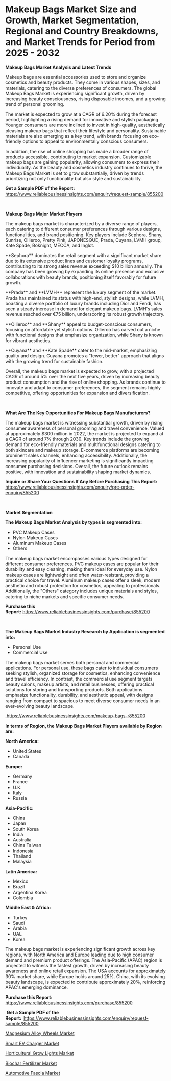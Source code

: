 <p><h1>Makeup Bags Market Size and Growth, Market Segmentation, Regional and Country Breakdowns, and Market Trends for Period from 2025 -  2032</h1></p><p><strong>Makeup Bags Market Analysis and Latest Trends</strong></p>
<p><p>Makeup bags are essential accessories used to store and organize cosmetics and beauty products. They come in various shapes, sizes, and materials, catering to the diverse preferences of consumers. The global Makeup Bags Market is experiencing significant growth, driven by increasing beauty consciousness, rising disposable incomes, and a growing trend of personal grooming.</p><p>The market is expected to grow at a CAGR of 6.20% during the forecast period, highlighting a rising demand for innovative and stylish packaging. Younger consumers are more inclined to invest in high-quality, aesthetically pleasing makeup bags that reflect their lifestyle and personality. Sustainable materials are also emerging as a key trend, with brands focusing on eco-friendly options to appeal to environmentally conscious consumers.</p><p>In addition, the rise of online shopping has made a broader range of products accessible, contributing to market expansion. Customizable makeup bags are gaining popularity, allowing consumers to express their individuality. As the beauty and cosmetics industry continues to thrive, the Makeup Bags Market is set to grow substantially, driven by trends prioritizing not only functionality but also style and sustainability.</p></p>
<p><strong>Get a Sample PDF of the Report:&nbsp;</strong> <a href="https://www.reliablebusinessinsights.com/enquiry/request-sample/855200?utm_campaign=2127&utm_medium=2&utm_source=Github&utm_content=ia&utm_term=05022025&utm_id=makeup-bags">https://www.reliablebusinessinsights.com/enquiry/request-sample/855200</a></p>
<p>&nbsp;</p>
<p><strong>Makeup Bags Major Market Players</strong></p>
<p><p>The makeup bags market is characterized by a diverse range of players, each catering to different consumer preferences through various designs, functionalities, and brand positioning. Key players include Sephora, Shany, Sunrise, Ollieroo, Pretty Pink, JAPONESQUE, Prada, Cuyana, LVMH group, Kate Spade, Boknight, MECCA, and Inglot.</p><p>**Sephora** dominates the retail segment with a significant market share due to its extensive product lines and customer loyalty programs, contributing to its strong sales revenue exceeding $10 billion annually. The company has been growing by expanding its online presence and exclusive collaborations with beauty brands, positioning itself favorably for future growth.</p><p>**Prada** and **LVMH** represent the luxury segment of the market. Prada has maintained its status with high-end, stylish designs, while LVMH, boasting a diverse portfolio of luxury brands including Dior and Fendi, has seen a steady increase in demand for elegant makeup bags. LVMH's sales revenue reached over €75 billion, underscoring its robust growth trajectory.</p><p>**Ollieroo** and **Shany** appeal to budget-conscious consumers, focusing on affordable yet stylish options. Ollieroo has carved out a niche with functional designs that emphasize organization, while Shany is known for vibrant aesthetics.</p><p>**Cuyana** and **Kate Spade** cater to the mid-market, emphasizing quality and design. Cuyana promotes a "fewer, better" approach that aligns with the growing trend for sustainable fashion.</p><p>Overall, the makeup bags market is expected to grow, with a projected CAGR of around 5% over the next five years, driven by increasing beauty product consumption and the rise of online shopping. As brands continue to innovate and adapt to consumer preferences, the segment remains highly competitive, offering opportunities for expansion and diversification.</p></p>
<p>&nbsp;</p>
<p><strong>What Are The Key Opportunities For Makeup Bags Manufacturers?</strong></p>
<p><p>The makeup bags market is witnessing substantial growth, driven by rising consumer awareness of personal grooming and travel convenience. Valued at approximately $300 million in 2022, the market is projected to expand at a CAGR of around 7% through 2030. Key trends include the growing demand for eco-friendly materials and multifunctional designs catering to both skincare and makeup storage. E-commerce platforms are becoming prominent sales channels, enhancing accessibility. Additionally, the increasing popularity of influencer marketing is significantly impacting consumer purchasing decisions. Overall, the future outlook remains positive, with innovation and sustainability shaping market dynamics.</p></p>
<p><strong>Inquire or Share Your Questions If Any Before Purchasing This Report:</strong> <a href="https://www.reliablebusinessinsights.com/enquiry/pre-order-enquiry/855200?utm_campaign=2127&utm_medium=2&utm_source=Github&utm_content=ia&utm_term=05022025&utm_id=makeup-bags">https://www.reliablebusinessinsights.com/enquiry/pre-order-enquiry/855200</a></p>
<p>&nbsp;</p>
<p><strong>Market Segmentation</strong></p>
<p><strong>The Makeup Bags Market Analysis by types is segmented into:</strong></p>
<p><ul><li>PVC Makeup Cases</li><li>Nylon Makeup Cases</li><li>Aluminum Makeup Cases</li><li>Others</li></ul></p>
<p><p>The makeup bags market encompasses various types designed for different consumer preferences. PVC makeup cases are popular for their durability and easy cleaning, making them ideal for everyday use. Nylon makeup cases are lightweight and often water-resistant, providing a practical choice for travel. Aluminum makeup cases offer a sleek, modern aesthetic and robust protection for cosmetics, appealing to professionals. Additionally, the "Others" category includes unique materials and styles, catering to niche markets and specific consumer needs.</p></p>
<p><strong>Purchase this Report:&nbsp;</strong><a href="https://www.reliablebusinessinsights.com/purchase/855200?utm_campaign=2127&utm_medium=2&utm_source=Github&utm_content=ia&utm_term=05022025&utm_id=makeup-bags">https://www.reliablebusinessinsights.com/purchase/855200</a></p>
<p>&nbsp;</p>
<p><strong>The Makeup Bags Market Industry Research by Application is segmented into:</strong></p>
<p><ul><li>Personal Use</li><li>Commercial Use</li></ul></p>
<p><p>The makeup bags market serves both personal and commercial applications. For personal use, these bags cater to individual consumers seeking stylish, organized storage for cosmetics, enhancing convenience and travel efficiency. In contrast, the commercial use segment targets beauty salons, makeup artists, and retail businesses, offering practical solutions for storing and transporting products. Both applications emphasize functionality, durability, and aesthetic appeal, with designs ranging from compact to spacious to meet diverse consumer needs in an ever-evolving beauty landscape.</p></p>
<p><a href="https://www.reliablebusinessinsights.com/makeup-bags-r855200?utm_campaign=2127&utm_medium=2&utm_source=Github&utm_content=ia&utm_term=05022025&utm_id=makeup-bags">&nbsp;https://www.reliablebusinessinsights.com/makeup-bags-r855200</a></p>
<p><strong>In terms of Region, the Makeup Bags Market Players available by Region are:</strong></p>
<p>
    <p> <strong> North America: </strong>
        <ul>
            <li>United States</li>
            <li>Canada</li>
        </ul>
        </p> 
    <p> <strong> Europe: </strong>
        <ul>
            <li>Germany</li>
            <li>France</li>
            <li>U.K.</li>
            <li>Italy</li>
            <li>Russia</li>
        </ul>
        </p> 
    <p> <strong> Asia-Pacific: </strong>
        <ul>
            <li>China</li>
            <li>Japan</li>
            <li>South Korea</li>
            <li>India</li>
            <li>Australia</li>
            <li>China Taiwan</li>
            <li>Indonesia</li>
            <li>Thailand</li>
            <li>Malaysia</li>
        </ul>
        </p> 
    <p> <strong> Latin America: </strong>
        <ul>
            <li>Mexico</li>
            <li>Brazil</li>
            <li>Argentina Korea</li>
            <li>Colombia</li>
        </ul>
        </p> 
    <p> <strong> Middle East & Africa: </strong>
        <ul>
            <li>Turkey</li>
            <li>Saudi</li>
            <li>Arabia</li>
            <li>UAE</li>
            <li>Korea</li>
        </ul>
    </p>
    </p>
<p><p>The makeup bags market is experiencing significant growth across key regions, with North America and Europe leading due to high consumer demand and premium product offerings. The Asia-Pacific (APAC) region is projected to witness the fastest growth, driven by increasing beauty awareness and online retail expansion. The USA accounts for approximately 30% market share, while Europe holds around 25%. China, with its evolving beauty landscape, is expected to contribute approximately 20%, reinforcing APAC's emerging dominance.</p></p>
<p><strong>Purchase this Report: </strong><a href="https://www.reliablebusinessinsights.com/purchase/855200?utm_campaign=2127&utm_medium=2&utm_source=Github&utm_content=ia&utm_term=05022025&utm_id=makeup-bags">https://www.reliablebusinessinsights.com/purchase/855200</a></p>
<p>&nbsp;<strong>Get a Sample PDF of the Report:&nbsp;&nbsp;</strong><a href="https://www.reliablebusinessinsights.com/enquiry/request-sample/855200?utm_campaign=2127&utm_medium=2&utm_source=Github&utm_content=ia&utm_term=05022025&utm_id=makeup-bags">https://www.reliablebusinessinsights.com/enquiry/request-sample/855200</a></p>
<p><strong></strong></p>
<p><p><a href="https://www.linkedin.com/pulse/magnesium-alloy-wheels-market-analysis-report-provides-trend-lxlmc?utm_campaign=2127&utm_medium=2&utm_source=Github&utm_content=ia&utm_term=05022025&utm_id=makeup-bags">Magnesium Alloy Wheels Market</a></p><p><a href="https://www.linkedin.com/pulse/smart-ev-charger-market-size-growth-trends-statistics-nkcyf?utm_campaign=2127&utm_medium=2&utm_source=Github&utm_content=ia&utm_term=05022025&utm_id=makeup-bags">Smart EV Charger Market</a></p><p><a href="https://www.linkedin.com/pulse/impressive-size-global-horticultural-grow-lights-market-set-ntvpe?utm_campaign=2127&utm_medium=2&utm_source=Github&utm_content=ia&utm_term=05022025&utm_id=makeup-bags">Horticultural Grow Lights Market</a></p><p><a href="https://www.linkedin.com/pulse/growth-potential-market-share-analysis-biochar-fertilizer-k7gfe?utm_campaign=2127&utm_medium=2&utm_source=Github&utm_content=ia&utm_term=05022025&utm_id=makeup-bags">Biochar Fertilizer Market</a></p><p><a href="https://www.linkedin.com/pulse/discovering-automotive-fasciamarkets-types-applications-zfysf?utm_campaign=2127&utm_medium=2&utm_source=Github&utm_content=ia&utm_term=05022025&utm_id=makeup-bags">Automotive Fascia Market</a></p></p>